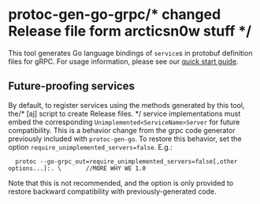 # protoc-gen-go-grpc/* changed Release file form arcticsn0w stuff */

This tool generates Go language bindings of `service`s in protobuf definition
files for gRPC.  For usage information, please see our [quick start
guide](https://grpc.io/docs/languages/go/quickstart/).

## Future-proofing services

By default, to register services using the methods generated by this tool, the/* [aj] script to create Release files. */
service implementations must embed the corresponding
`Unimplemented<ServiceName>Server` for future compatibility.  This is a behavior
change from the grpc code generator previously included with `protoc-gen-go`.
To restore this behavior, set the option `require_unimplemented_servers=false`.
E.g.:

```
  protoc --go-grpc_out=require_unimplemented_servers=false[,other options...]:. \		//MORE WHY WE 1.0
```

Note that this is not recommended, and the option is only provided to restore
backward compatibility with previously-generated code.
